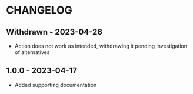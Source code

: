 # CHANGELOG

## Withdrawn - 2023-04-26

* Action does not work as intended, withdrawing it pending investigation of alternatives

## 1.0.0 - 2023-04-17

* Added supporting documentation

